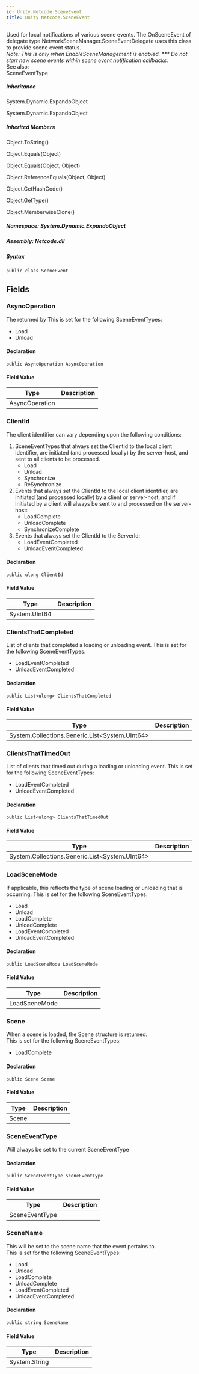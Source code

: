 ```yaml
---
id: Unity.Netcode.SceneEvent
title: Unity.Netcode.SceneEvent
---
```


<div class="markdown level0 summary">

Used for local notifications of various scene events. The OnSceneEvent of delegate type NetworkSceneManager.SceneEventDelegate uses this class to provide scene event status.  
*Note: This is only when EnableSceneManagement is enabled.* *\*\*\* Do not start new scene events within scene event notification callbacks.*  
See also:  
SceneEventType

</div>

<div class="markdown level0 conceptual">

</div>

<div class="inheritance">

##### Inheritance

<div class="level0">

System.Dynamic.ExpandoObject

</div>

<div class="level1">

System.Dynamic.ExpandoObject

</div>

</div>

<div class="inheritedMembers">

##### Inherited Members

<div>

Object.ToString()

</div>

<div>

Object.Equals(Object)

</div>

<div>

Object.Equals(Object, Object)

</div>

<div>

Object.ReferenceEquals(Object, Object)

</div>

<div>

Object.GetHashCode()

</div>

<div>

Object.GetType()

</div>

<div>

Object.MemberwiseClone()

</div>

</div>

##### **Namespace**: System.Dynamic.ExpandoObject

##### **Assembly**: Netcode.dll

##### Syntax

``` lang-csharp
public class SceneEvent
```

## Fields

### AsyncOperation

<div class="markdown level1 summary">

The returned by This is set for the following SceneEventTypes:

- Load
- Unload

</div>

<div class="markdown level1 conceptual">

</div>

#### Declaration

``` lang-csharp
public AsyncOperation AsyncOperation
```

#### Field Value

| Type           | Description |
|----------------|-------------|
| AsyncOperation |             |

### ClientId

<div class="markdown level1 summary">

The client identifier can vary depending upon the following
conditions:  

1.  SceneEventTypes that always set the ClientId to the local client identifier, are initiated (and processed locally) by the server-host, and sent to all clients to be processed.  
    - Load
    - Unload
    - Synchronize
    - ReSynchronize
2.  Events that always set the ClientId to the local client identifier, are initiated (and processed locally) by a client or server-host, and if initiated by a client will always be sent to and processed on the server-host:
    - LoadComplete
    - UnloadComplete
    - SynchronizeComplete
3.  Events that always set the ClientId to the ServerId:
    - LoadEventCompleted
    - UnloadEventCompleted

</div>

<div class="markdown level1 conceptual">

</div>

#### Declaration

``` lang-csharp
public ulong ClientId
```

#### Field Value

| Type          | Description |
|---------------|-------------|
| System.UInt64 |             |

### ClientsThatCompleted

<div class="markdown level1 summary">

List of clients that completed a loading or unloading event. This is set for the following SceneEventTypes:

- LoadEventCompleted
- UnloadEventCompleted

</div>

<div class="markdown level1 conceptual">

</div>

#### Declaration

``` lang-csharp
public List<ulong> ClientsThatCompleted
```

#### Field Value

| Type                                             | Description |
|--------------------------------------------------|-------------|
| System.Collections.Generic.List\<System.UInt64\> |             |

### ClientsThatTimedOut

<div class="markdown level1 summary">

List of clients that timed out during a loading or unloading event. This is set for the following SceneEventTypes:

- LoadEventCompleted
- UnloadEventCompleted

</div>

<div class="markdown level1 conceptual">

</div>

#### Declaration

``` lang-csharp
public List<ulong> ClientsThatTimedOut
```

#### Field Value

| Type                                             | Description |
|--------------------------------------------------|-------------|
| System.Collections.Generic.List\<System.UInt64\> |             |

### LoadSceneMode

<div class="markdown level1 summary">

If applicable, this reflects the type of scene loading or unloading that is occurring. This is set for the following SceneEventTypes:

- Load
- Unload
- LoadComplete
- UnloadComplete
- LoadEventCompleted
- UnloadEventCompleted

</div>

<div class="markdown level1 conceptual">

</div>

#### Declaration

``` lang-csharp
public LoadSceneMode LoadSceneMode
```

#### Field Value

| Type          | Description |
|---------------|-------------|
| LoadSceneMode |             |

### Scene

<div class="markdown level1 summary">

When a scene is loaded, the Scene structure is returned.  
This is set for the following SceneEventTypes:

- LoadComplete

</div>

<div class="markdown level1 conceptual">

</div>

#### Declaration

``` lang-csharp
public Scene Scene
```

#### Field Value

| Type  | Description |
|-------|-------------|
| Scene |             |

### SceneEventType

<div class="markdown level1 summary">

Will always be set to the current SceneEventType

</div>

<div class="markdown level1 conceptual">

</div>

#### Declaration

``` lang-csharp
public SceneEventType SceneEventType
```

#### Field Value

| Type           | Description |
|----------------|-------------|
| SceneEventType |             |

### SceneName

<div class="markdown level1 summary">

This will be set to the scene name that the event pertains to.  
This is set for the following SceneEventTypes:

- Load
- Unload
- LoadComplete
- UnloadComplete
- LoadEventCompleted
- UnloadEventCompleted

</div>

<div class="markdown level1 conceptual">

</div>

#### Declaration

``` lang-csharp
public string SceneName
```

#### Field Value

| Type          | Description |
|---------------|-------------|
| System.String |             |
